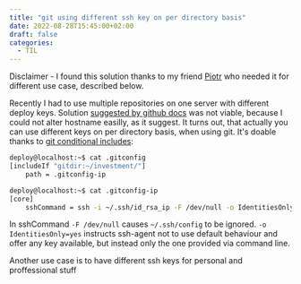 ```yaml
---
title: "git using different ssh key on per directory basis"
date: 2022-08-28T15:45:00+02:00
draft: false
categories:
  - TIL
---
```


Disclaimer - I found this solution thanks to my friend [Piotr](https://github.com/bonias) who needed it for different use case, described below.

Recently I had to use multiple repositories on one server with different deploy keys. Solution [suggested by github docs](https://docs.github.com/en/developers/overview/managing-deploy-keys#using-multiple-repositories-on-one-server) was not viable, because I could not alter hostname easilly, as it suggest. It turns out, that actually you can use different keys on per directory basis, when using git. It's doable thanks to [git conditional includes](https://git-scm.com/docs/git-config#_includes):

```bash
deploy@localhost:~$ cat .gitconfig
[includeIf "gitdir:~/investment/"]
    path = .gitconfig-ip
```

```bash
deploy@localhost:~$ cat .gitconfig-ip
[core]
    sshCommand = ssh -i ~/.ssh/id_rsa_ip -F /dev/null -o IdentitiesOnly=yes
```

In sshCommand `-F /dev/null` causes `~/.ssh/config` to be ignored. `-o IdentitiesOnly=yes` instructs ssh-agent not to use default behaviour and offer any key available, but instead only the one provided via command line.

Another use case is to have different ssh keys for personal and proffessional stuff
